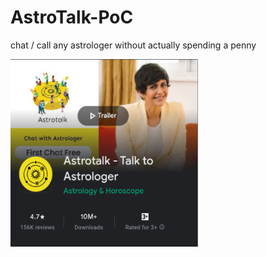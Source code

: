 # AstroTalk-PoC
chat / call any astrologer without actually spending a penny

[<img src="20221012_224656.png" width="300" height="300">](https://play.google.com/store/apps/details?id=com.astrotalk)
